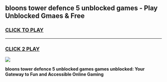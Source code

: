 
## bloons tower defence 5 unblocked games - Play Unblocked Gmaes & Free
<h3>
<a href="https://news.freeplayer.one?title=bloons_tower_defence_5_unblocked_games&ref=23F">CLICK TO PLAY</a></h3>
<hr>

<h3>
<a href="https://news.freeplayer.one?title=bloons_tower_defence_5_unblocked_games&ref=23F">CLICK 2 PLAY</a>
  
</h3>

<a href="https://news.freeplayer.one?title=bloons_tower_defence_5_unblocked_games&ref=23F/"><img src="https://clearcache.store/games.png"></a>


**bloons tower defence 5 unblocked games games unblocked: Your Gateway to Fun and Accessible Online Gaming**
